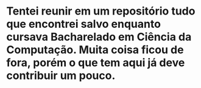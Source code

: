 # Tentei reunir em um repositório tudo que encontrei salvo enquanto cursava Bacharelado em Ciência da Computação. Muita coisa ficou de fora, porém o que tem aqui já deve contribuir um pouco. 
